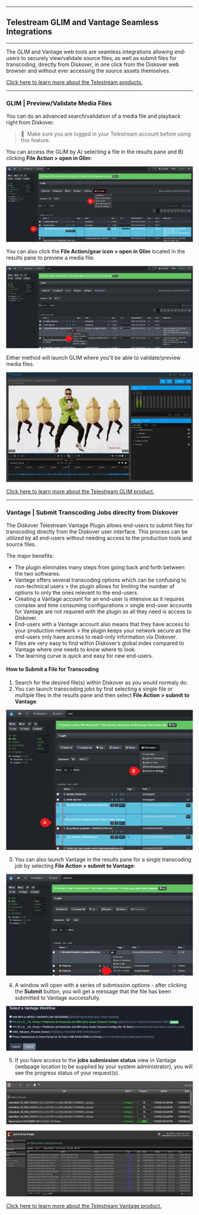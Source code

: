 ___
## Telestream GLIM and Vantage Seamless Integrations
___

The GLIM and Vantage web tools are seamless integrations allowing end-users to securely view/validate source files, as well as submit files for transcoding, directly from Diskover, in one click from the Diskover web browser and without ever accessing the source assets themselves.

[Click here to learn more about the Telestream products.](http://www.telestream.net/)

___
### GLIM | Preview/Validate Media Files

You can do an advanced search/validation of a media file and playback right from Diskover. 

>🔆 &nbsp;Make sure you are logged in your Telestream account before using this feature.

You can access the GLIM by A) selecting a file in the results pane and B) clicking **File Action > open in Glim**:

![Image: Telestream GLIM Preview File Selection](images/image_file_action_glim_selection.png)

You can also click the **File Action/gear icon > open in Glim** located in the results pane to preview a media file:

![Image: Telestream GLIM Preview File Selection](images/image_file_action_glim_gear_icon_selection.png)

Either method will launch GLIM where you'll be able to validate/preview media files.

![Image: Telestream GLIM Preview](images/image_file_action_glim_preview.png)

[Click here to learn more about the Telestream GLIM product.](https://www.telestream.net/glim/overview.htm)

___
### Vantage | Submit Transcoding Jobs direclty from Diskover

The Diskover Telestream Vantage Plugin allows end-users to submit files for transcoding directly from the Diskover user interface. This process can be utilized by all end-users without needing access to the production tools and source files.

The major benefits:

- The plugin eliminates many steps from going back and forth between the two softwares.
- Vantage offers several transcoding options which can be confusing to non-technical users > the plugin allows for limiting the number of options to only the ones relevant to the end-users.
- Creating a Vantage account for an end-user is intensive as it requires complex and time consuming configurations > single end-user accounts for Vantage are not required with the plugin as all they need is access to Diskover.
- End-users with a Vantage account also means that they have access to your production network > the plugin keeps your network secure as the end-users only have access to read-only information via Diskover.
- Files are very easy to find within Diskover’s global index compared to Vantage where one needs to know where to look.
- The learning curve is quick and easy for new end-users.

#### How to Submit a File for Transcoding

1. Search for the desired file(s) within Diskover as you would normaly do.
2. You can launch transcoding jobs by first selecting a single file or multiple files in the results pane and then select **File Action > submit to Vantage**:

![Image: Select File Action](images/image_aja_edition_telestream_vantage_selection_multiple_files.png)
 
3. You can also launch Vantage in the results pane for a single transcoding job by selecting **File Action > submit to Vantage**:

![Image: Select Submit to Vantage](images/image_aja_edition_telestream_vantage_selection.png)

4. A window will open with a series of submission options - after clicking the **Submit** button, you will get a message that the file has been submitted to Vantage successfully.

![Image: Select Submission Option](images/image_aja_edition_telestream_vantage_job_submission.png)

5. If you have access to the **jobs submission status** view in Vantage (webpage location to be supplied by your system administrator), you will see the progress status of your request(s).

![Image: Vantage Job Status](images/image_aja_edition_telestream_vantage_job_processing_status.png)

![Image: Vantage Job Status](images/image_aja_edition_telestream_vantage_job_status.png)

[Click here to learn more about the Telestream Vantage product.](http://www.telestream.net/vantage/overview.htm)
